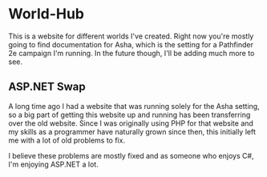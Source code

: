 # World-Hub
This is a website for different worlds I've created. Right now you're mostly going to find documentation for Asha, which is the setting for a Pathfinder 2e campaign I'm running. In the future though, I'll be adding much more to see.

## ASP.NET Swap
A long time ago I had a website that was running solely for the Asha setting, so a big part of getting this website up and running has been transferring over the old website. Since I was originally using PHP for that website and my skills as a programmer have naturally grown since then, this initially left me with a lot of old problems to fix.

I believe these problems are mostly fixed and as someone who enjoys C#, I'm enjoying ASP.NET a lot. 
